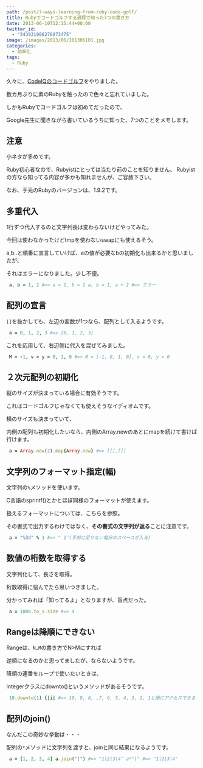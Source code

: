 ```yaml
---
path: /post/7-ways-learning-from-ruby-code-golf/
title: Rubyでコードゴルフする過程で知った7つの書き方
date: 2013-06-10T12:15:44+00:00
twitter_id:
  - "343931906276073475"
image: /images/2013/06/201306101.jpg
categories:
  - 効率化
tags:
  - Ruby
---
```

久々に、[CodeIQのコードゴルフ](https://codeiq.jp/ace/ozy4dm/q335)をやりました。

数カ月ぶりに素のRubyを触ったので色々と忘れていました。
  
しかもRubyでコードゴルフは初めてだったので、
  
Google先生に聞きながら書いているうちに知った、7つのことをメモします。

<!--more-->

注意
----------------------------------------

小ネタが多めです。
  
Ruby初心者なので、Rubyistにとっては当たり前のことを知りません。 Rubyistの方なら知ってる内容が多かも知れませんが、ご容赦下さい。

なお、手元のRubyのバージョンは、1.9.2です。

多重代入
----------------------------------------

1行ずつ代入するのと文字列長は変わらないけどやってみた。
  
今回は使わなかったけどtmpを使わないswapにも使えるそう。

a,b..と順番に宣言していけば、aの値が必要なbの初期化も出来るかと思いましたが、
  
それはエラーになりました。少し不便。

```rb
 a, b = 1, 2 #=> a = 1, b = 2 a, b = 1, a + 2 #=> エラー 
```

配列の宣言
----------------------------------------

`[]`を抜かしても、左辺の変数が1つなら、配列として入るようです。

```rb
 a = 0, 1, 2, 3 #=> [0, 1, 2, 3] 
```

これを応用して、右辺側に代入を混ぜてみました。

```rb
 M = -1, v = y = 0, 1, 0 #=> M = [-1, 0, 1, 0], v = 0, y = 0 
```

２次元配列の初期化
----------------------------------------

縦のサイズが決まっている場合に有効そうです。
  
これはコードゴルフじゃなくても使えそうなイディオムです。

横のサイズも決まっていて、
  
内側の配列も初期化したいなら、内側のArray.newのあとにmapを続けて書けば行けます。

```rb
 a = Array.new(2).map{Array.new} #=> [[],[]] 
```

文字列のフォーマット指定(幅)
----------------------------------------

文字列の`%`メソッドを使います。
  
C言語のsprintf()とかとほぼ同様のフォーマットが使えます。
  
扱えるフォーマットについては、<span class="removed_link" title="http://doc.ruby-lang.org/ja/1.9.2/class/String.html">こちら</span>を参照。

その書式で出力するわけではなく、**その書式の文字列が返る**ことに注意です。

```rb
 a = "%3d" % 1 #=> " 1″(手前に足りない幅分のスペースが入る) 
```

数値の桁数を取得する
----------------------------------------

文字列化して、長さを取得。

桁数取得に悩んでたら思いつきました。
  
分かってみれば「知ってるよ」となりますが、盲点だった。

```rb
 a = 1000.to_s.size #=> 4 
```

Rangeは降順にできない
----------------------------------------

Rangeは、`N…M`の書き方でN>Mにすれば
  
逆順になるのかと思ってましたが、ならないようです。

降順の連番をループで使いたいときは、
  
Integerクラスにdownto()というメソッドがあるそうです。

```rb
 10.downto(1) {|i| #=> 10, 9, 8, ,7, 6, 5, 4, 3, 2, 1と順にアクセスできる } 
```

配列のjoin()
----------------------------------------

なんだこの奇妙な挙動は・・・
  
配列の`*`メソッドに文字列を渡すと、joinと同じ結果になるようです。

```rb
 a = [1, 2, 3, 4] a.join("|") #=> "1|2|3|4″ a*"|" #=> "1|2|3|4" 
```

<div style="font-size:0px;height:0px;line-height:0px;margin:0;padding:0;clear:both">
</div>
